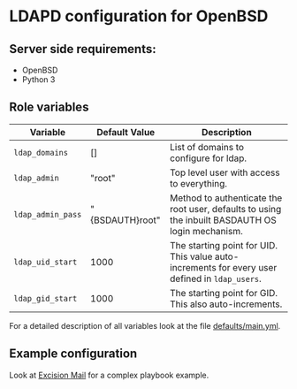 # LDAPD configuration for OpenBSD

## Server side requirements:
- OpenBSD
- Python 3

## Role variables

| Variable | Default Value | Description |
| -------- | ------------- | ----------- |
| `ldap_domains` | [] | List of domains to configure for ldap. |
| `ldap_admin` | "root" | Top level user with access to everything. |
| `ldap_admin_pass` | "{BSDAUTH}root" | Method to authenticate the root user, defaults to using the inbuilt BASDAUTH OS login mechanism. |
| `ldap_uid_start` | 1000 | The starting point for UID. This value auto-increments for every user defined in `ldap_users`. |
| `ldap_gid_start` | 1000 | The starting point for GID. This also auto-increments. |

For a detailed description of all variables look at the file [defaults/main.yml](defaults/main.yml).

## Example configuration

Look at [Excision Mail](https://github.com/Excision-Mail/Excision-Mail) for a complex playbook example.
